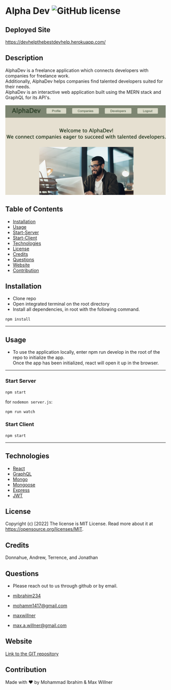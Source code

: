# Alpha Dev ![GitHub license](https://img.shields.io/badge/license-MIT%20License-blue.svg)

## Deployed Site 
https://devhelpthebestdevhelp.herokuapp.com/



## Description 
AlphaDev is a freelance application which connects developers with companies for freelance work. <br> Additionally, AlphaDev helps companies find talented developers suited for their needs. <br>
AlphaDev is an interactive web application built using the MERN stack and GraphQL for its API's.

  ![AlphaDev Screenshot](Assets/AlphaDev.jpg)




## Table of Contents
* [Installation](#installation)
* [Usage](#usage)
* [Start-Server](#start-server)
* [Start-Client](#start-client)
* [Technologies](#technologies)
* [License](#license)
* [Credits](#credits)
* [Questions](#questions)
* [Website](#website)
* [Contribution](#contribution)


## Installation
- Clone repo
- Open integrated terminal on the root directory
- Install all dependencies, in root with the following command. 

```
npm install
```

---

## Usage 

- To use the application locally, enter npm run develop in the root of the repo to initialize the app. <br>
Once the app has been initialized, react will open it up in the browser.

---
### Start Server

```
npm start
```

for `nodemon server.js`:

```
npm run watch
```
### Start Client

```
npm start
```
---

## Technologies
- [React](https://reactjs.org/)
- [GraphQL](https://graphql.org/)
- [Mongo](https://www.mongodb.com/)
- [Mongoose](https://mongoosejs.com/docs/)
- [Express](https://www.npmjs.com/package/express-session)
- [JWT](https://jwt.io/)

## License
Copyright (c) [2022]
The license is MIT License. 
Read more about it at https://opensource.org/licenses/MIT.

## Credits
Donnahue, Andrew, Terrence, and Jonathan

## Questions
- Please reach out to us through github or by email. 

- [mibrahim234](https://github.com/mibrahim234) 

- mohamm1417@gmail.com

- [maxwillner](https://github.com/maxwillner) 
-   max.a.willner@gmail.com 


## Website
[Link to the GIT repository](https://github.com/mibrahim234/Alpha-Dev)


## Contribution
Made with ❤️ by Mohammad Ibrahim & Max Willner